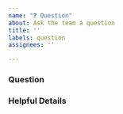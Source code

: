 ```yaml
---
name: "❓ Question"
about: Ask the team a question
title: ''
labels: question
assignees: ''

---
```


### Question

### Helpful Details <!--(e.g. Context, Topic)-->
